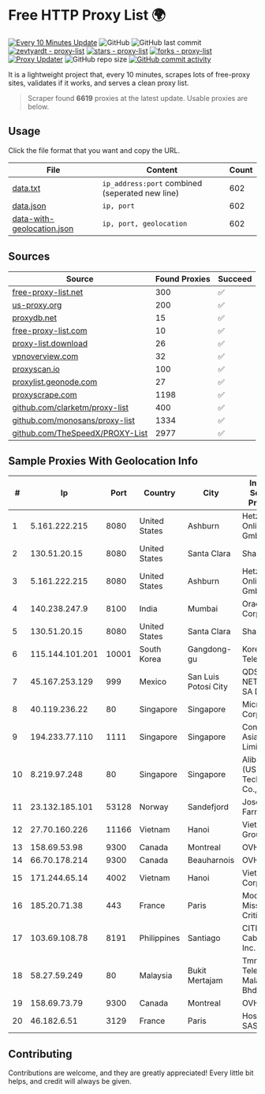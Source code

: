 
# Free HTTP Proxy List 🌍

[![Every 10 Minutes Update](https://github.com/mertguvencli/http-proxy-list/actions/workflows/main.yml/badge.svg?branch=main)](https://github.com/mertguvencli/http-proxy-list/actions/workflows/main.yml)
![GitHub](https://img.shields.io/github/license/mertguvencli/http-proxy-list)
![GitHub last commit](https://img.shields.io/github/last-commit/mertguvencli/http-proxy-list)
[![zevtyardt - proxy-list](https://img.shields.io/static/v1?label=zevtyardt&message=proxy-list&color=blue&logo=github)](https://github.com/zevtyardt/proxy-list "Go to GitHub repo")
[![stars - proxy-list](https://img.shields.io/github/stars/zevtyardt/proxy-list?style=social)](https://github.com/zevtyardt/proxy-list)
[![forks - proxy-list](https://img.shields.io/github/forks/zevtyardt/proxy-list?style=social)](https://github.com/zevtyardt/proxy-list)
[![Proxy Updater](https://github.com/zevtyardt/proxy-list/workflows/Proxy%20Updater/badge.svg)](https://github.com/zevtyardt/proxy-list/actions?query=workflow:"Proxy+Updater")
![GitHub repo size](https://img.shields.io/github/repo-size/zevtyardt/proxy-list)
[![GitHub commit activity](https://img.shields.io/github/commit-activity/m/zevtyardt/proxy-list?logo=commits)](https://github.com/zevtyardt/proxy-list/commits/main)

It is a lightweight project that, every 10 minutes, scrapes lots of free-proxy sites, validates if it works, and serves a clean proxy list.

> Scraper found **6619** proxies at the latest update. Usable proxies are below.

## Usage

Click the file format that you want and copy the URL.

|File|Content|Count|
|----|-------|-----|
|[data.txt](https://raw.githubusercontent.com/mertguvencli/http-proxy-list/main/proxy-list/data.txt)|`ip_address:port` combined (seperated new line)|602|
|[data.json](https://raw.githubusercontent.com/mertguvencli/http-proxy-list/main/proxy-list/data.json)|`ip, port`|602|
|[data-with-geolocation.json](https://raw.githubusercontent.com/mertguvencli/http-proxy-list/main/proxy-list/data-with-geolocation.json)|`ip, port, geolocation`|602|

## Sources

|Source|Found Proxies|Succeed|
|------|-------------|-------|
|[free-proxy-list.net](https://free-proxy-list.net)|300|✅|
|[us-proxy.org](https://www.us-proxy.org)|200|✅|
|[proxydb.net](http://proxydb.net)|15|✅|
|[free-proxy-list.com](https://free-proxy-list.com/?page=&port=&type%5B%5D=http&type%5B%5D=https&up_time=0&search=Search)|10|✅|
|[proxy-list.download](https://www.proxy-list.download/HTTP)|26|✅|
|[vpnoverview.com](https://vpnoverview.com/privacy/anonymous-browsing/free-proxy-servers)|32|✅|
|[proxyscan.io](https://www.proxyscan.io)|100|✅|
|[proxylist.geonode.com](https://proxylist.geonode.com/api/proxy-list?limit=300&page=1&sort_by=lastChecked&sort_type=desc&protocols=http,https)|27|✅|
|[proxyscrape.com](https://api.proxyscrape.com/v2/?request=displayproxies&protocol=http&timeout=10000&country=all&ssl=all&anonymity=all)|1198|✅|
|[github.com/clarketm/proxy-list](https://raw.githubusercontent.com/clarketm/proxy-list/master/proxy-list-raw.txt)|400|✅|
|[github.com/monosans/proxy-list](https://raw.githubusercontent.com/monosans/proxy-list/main/proxies/http.txt)|1334|✅|
|[github.com/TheSpeedX/PROXY-List](https://raw.githubusercontent.com/TheSpeedX/PROXY-List/master/http.txt)|2977|✅|


## Sample Proxies With Geolocation Info

|#|Ip|Port|Country|City|Internet Service Provider|
|-|--|----|-------|----|-------------------------|
|1|5.161.222.215|8080|United States|Ashburn|Hetzner Online GmbH|
|2|130.51.20.15|8080|United States|Santa Clara|Sharktech|
|3|5.161.222.215|8080|United States|Ashburn|Hetzner Online GmbH|
|4|140.238.247.9|8100|India|Mumbai|Oracle Corporation|
|5|130.51.20.15|8080|United States|Santa Clara|Sharktech|
|6|115.144.101.201|10001|South Korea|Gangdong-gu|Korea Telecom|
|7|45.167.253.129|999|Mexico|San Luis Potosí City|QDS NETWORKS SA DE CV|
|8|40.119.236.22|80|Singapore|Singapore|Microsoft Corporation|
|9|194.233.77.110|1111|Singapore|Singapore|Contabo Asia Private Limited|
|10|8.219.97.248|80|Singapore|Singapore|Alibaba (US) Technology Co., Ltd.|
|11|23.132.185.101|53128|Norway|Sandefjord|Joseph Farnell|
|12|27.70.160.226|11166|Vietnam|Hanoi|Viettel Group|
|13|158.69.53.98|9300|Canada|Montreal|OVH SAS|
|14|66.70.178.214|9300|Canada|Beauharnois|OVH SAS|
|15|171.244.65.14|4002|Vietnam|Hanoi|Viettel Corporation|
|16|185.20.71.38|443|France|Paris|Mod Mission Critical LLC|
|17|103.69.108.78|8191|Philippines|Santiago|CITI Cableworld Inc.|
|18|58.27.59.249|80|Malaysia|Bukit Mertajam|Tmnet, Telekom Malaysia Bhd.|
|19|158.69.73.79|9300|Canada|Montreal|OVH SAS|
|20|46.182.6.51|3129|France|Paris|Hosteur SAS|



## Contributing

Contributions are welcome, and they are greatly appreciated! Every
little bit helps, and credit will always be given.

